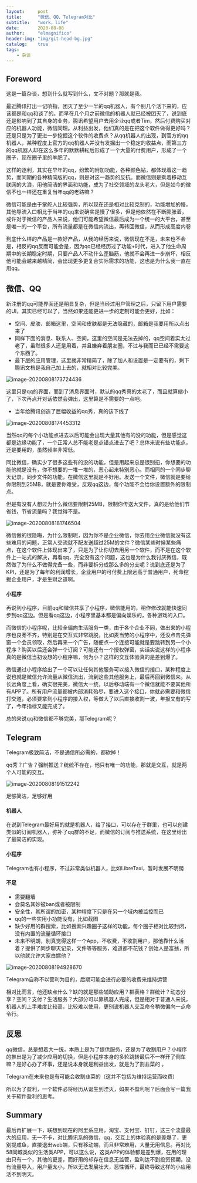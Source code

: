 ```yaml
---
layout:     post
title:      "微信、QQ、Telegram对比"
subtitle:   "work，life"
date:       2020-08-08
author:     "elmagnifico"
header-img: "img/git-head-bg.jpg"
catalog:    true
tags:
    - 杂谈
---
```


## Foreword

这是一篇杂谈，想到什么就写到什么，文不对题？那就是我。

最近腾讯打出一记响指，团灭了至少一半的qq机器人，有个别几个活下来的，应该都是和qq和谈了的。而早在几个月之前微信的机器人就已经被团灭了，说到底还是影响到了其自身的业务，腾讯希望用户去用企业qq或者Tim，然后付费购买对应的机器人功能，微信同理。从利益出发，他们真的是在把这个软件做得更好吗？还是只是为了更进一步挖掘这个软件的收费点？从qq机器人的出现，到官方的qq机器人，某种程度上官方的qq机器人并没有发掘出一个稳定的收益点，而第三方的qq机器人却在这么多年的默默耕耘后形成了一个大量的付费用户，形成了一个圈子，现在圈子里的羊肥了。

这样的逐利，其实在早年的qq，纷繁的附加功能，各种颜色钻，都体现着这一趋势，而同期的各种精简版的qq，则是对这一趋势的反抗。而微信则是乘着移动互联网的大浪，用他简洁的界面和功能，成为了社交领域的龙头老大，但是如今的微信不也一样还在重复当年qq的老路嘛？

微信可能是由于掌舵人比较强势，所以现在还是相对比较克制的，功能增加的慢，其他导流入口相比于当年的qq来说确实是慢了很多，但是他依然在不断膨胀着，或许对于微信的产品人来说，他们可能希望微信最后成为一个统一的大平台，甚至是唯一的一个平台，所有流量都是在微信内流出，再转回微信，从而形成高度内卷

到底什么样的产品是一款好产品，从我的经历来说，微信现在不是，未来也不会是，相反的qq反而可能会是，因为qq已经经历过了功能+时代，进入了他生命周期中的长期稳定时期，只要产品人不动什么歪脑筋，他就不会再进一步崩坏，相反他可能会越来越精简，会出现更多更复合实际需求的功能，这也是为什么我一直在用qq。

## 微信、QQ

新注册的qq可能界面还是稍显复杂，但是当经过用户管理之后，只留下用户需要的UI，其实已经可以了，当然如果还能更进一步的定制可能会更好，比如：

- 空间、皮肤、邮箱这里，空间和皮肤都是无法隐藏的，邮箱是我要用所以点出来了
- 同样下面的消息、联系人、空间，这里的空间是无法去掉的，qq空间着实太过老了，虽然很多人还是用着，并且嫌弃着朋友圈，不过与我而已已经不需要这个东西了。
- 最下层的应用管理，这里就非常精简了，除了加人和设置是一定要有的，剩下腾讯文档是我自己加上去的，就相对比较完美。

![image-20200808173724436](https://i.loli.net/2020/08/08/yEBheX5D7Nl4wCP.png)

这里只是qq的界面，而到了消息界面时，默认的qq秀真的太老了，而且就算缩小了，下次再点开对话依然会弹出，这里算是不需要的一点吧。

- 当年给腾讯创造了巨幅收益的qq秀，真的该下线了

![image-20200808174453312](https://i.loli.net/2020/08/08/BiMPzHhLCNnS5f8.png)

当然qq的每个小功能点进去以后可能会出现大量其他有的没的功能，但是感觉这都是边缘功能了，一个正常人总不能老是点错点进去了吧？总体来说有些功能点，还是要用的，虽然频率非常低。

同比微信，确实少了很多这些有的没的功能，但是用起来总是很别扭，你想要的功能他就是没有，你不想要的一堆一堆的，恶心起来特别恶心。而相同的一个同步聊天记录，同步文件的功能，在微信这里就是不好用。发送一个文件，微信就是要给你限制到25MB，就是要你难受，反观qq这边，每个功能不会给你设置额外的限制点。

但是有没有人想过为什么微信要限制25MB，限制你传送大文件，真的是给他们节省钱，节省流量吗？我觉得不是。

![image-20200808181746504](https://i.loli.net/2020/08/08/25IZSno1W4NxPj6.png)

微信做的很隐晦，为什么限制呢，因为你不是企业微信，你去用企业微信就没有这些难用的问题，正常人交流就不配发送超过25M的文件？微信某些时候某些痛点，在这个软件上体现出来了，只是为了让你切去用另一个软件，而不是在这个软件上一站式的解决，再看qq，完全没有这个问题，这也是为什么我讨厌微信，既然做了为什么不做得完备一些，而非要拆分成那么多的分支呢？说到底还是为了KPI，还是为了每年的利润增长，企业用户的可付费上限远高于普通用户，死命挖掘企业用户，才是生财之道啊。

#### 小程序

再说到小程序，目前qq和微信共享了小程序，微信能用的，稍作修改就能快速同步到qq这边。但是看qq这边，小程序里基本都是偏向娱乐的，各种游戏的入口。

而微信的小程序呢，比较全偏向生活服务一类，由于各个企业不同，做出来的小程序也良莠不齐，特别是在交互式非常跳脱，比如麦当劳的小程序中，还没点击先弹窗一个会员领取，然后再来一个广告，随便点一个连接可能就是要跳转到另一个小程序？购买以后还会弹一个订阅？可能还有一个授权弹窗，实话实说这样的小程序真的是微信当初设想的小程序嘛，何为小？这样的交互体验真的是差到爆了。

微信通过小程序给出了一个可以让任何其他服务可以接入微信的接口，某种程度上说也就是微信允许流量从微信流出，流到这些其他服务上，最后再回到微信来。从长远角度上看，确实很完美，微信大一统，以后移动端有一个微信就能不要其他所有APP了。所有用户流量都被内部消耗殆尽，要进入这个接口，你就必需要和微信打交道，必须要拿到小程序的接入权，等做大了以后直接收割一波，年报又有的写了，今年指标又能完成了。

总的来说qq和微信都不够完美，那Telegram呢？

## Telegram

Telegram极致简洁，不是通信所必需的，都砍掉！

qq秀？广告？强制推送？统统不存在，他只有唯一的功能，那就是交互，就是两个人可能的交互。

![image-20200808191512242](https://i.loli.net/2020/08/08/unNImqhixFoDYQL.png)

足够简洁，足够好用

#### 机器人

在说到Telegram最好用的就是机器人，给了接口，可以存在于群里，也可以创建类似的订阅机器人，弥补了qq群的不足，而微信的订阅与推送系统，在这里给出了最简洁的实现。

#### 小程序

Telegram也有小程序，不过非常类似机器人，比如LibreTaxi，暂时发展不明朗

#### 不足

- 需要翻墙
- 会莫名其妙被ban或者被限制
- 安全性，其所谓的加密，某种程度下只是在另一个域内被监控而已
- qq的一些实用小功能没有，比如截图
- 缺少好用的群搜索，比如搜索兴趣圈子这样的功能，每个圈子相对比较封闭，没有内置的流量循环接口
- 未来不明朗，别真觉得这样一个App，不收费，不收割用户，那他靠什么活着？提供了同步聊天记录，文件等等服务，难道都不花钱？创始人是富翁，所以他就允许大家白嫖他？



![image-20200808194928670](https://i.loli.net/2020/08/08/Nkto9FacyngBjeU.png)

Telegram自称不以营利为目的，后期可能会进行必要的收费来维持运营

相对比而言，他还缺点什么？缺的就是那些辅助应用？群表格？群统计？动态分享？空间？支付？生活服务？大部分可以靠机器人完成，但是相对于普通人来说，机器人的上手难度比较高，比较难以使用，更别说机器人交互命令稍微偏向一点命令行。

## 反思

qq微信，总是想着大一统，本质上是为了提供服务，还是为了收割用户？小程序的推出是为了减少应用的切换，但是小程序本身的多轮跳转最后不一样开了倒车嘛？是好心办了坏事，还是说本身就是利益出发，就是为了割韭菜的 。

Telegram在未来也是有可能会收割韭菜的（这并不包括为维持运营而收费）

所以为了盈利，一个软件必将经历从诞生到湮灭，如果不盈利呢？后面会写一篇我关于软件盈利的思考。

## Summary

最后再扩展一下，联想到现在的阿里系应用，淘宝、支付宝、钉钉，这三个流量最大的应用，无一不卡，对比腾讯系的微信、qq，交互上的体验真的是差爆了，更别提咸鱼，直接退出web端，只有移动端，而且非常难用，大量无用信息。再对比58同城类似的生活类APP，可以这么说，这类APP的体验都是差到爆，在用的理由只有一个，其他的更差，而好用的却存在信息无监管，盈利达不到投资预期，没有流量导入，用户量太小，所以无法发展壮大，恶性循环，最终导致这样的小应用活不到明天。